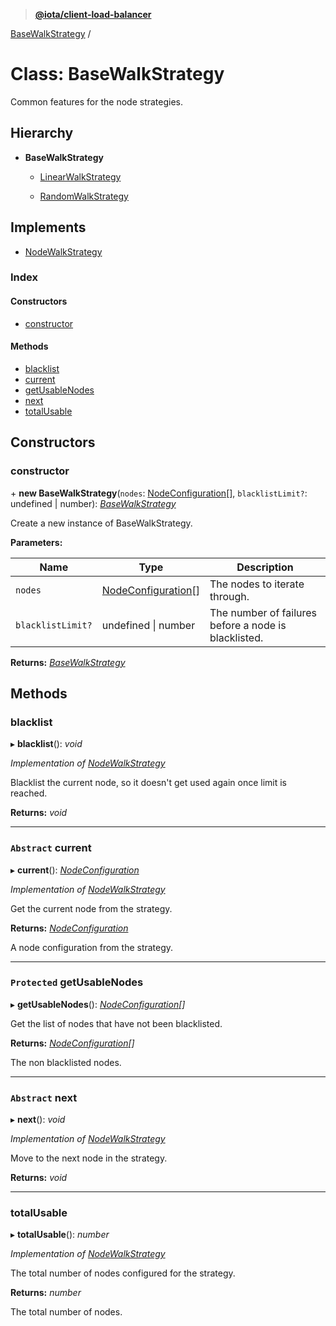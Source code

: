 > **[@iota/client-load-balancer](../README.md)**

[BaseWalkStrategy](basewalkstrategy.md) /

# Class: BaseWalkStrategy

Common features for the node strategies.

## Hierarchy

* **BaseWalkStrategy**

  * [LinearWalkStrategy](linearwalkstrategy.md)

  * [RandomWalkStrategy](randomwalkstrategy.md)

## Implements

* [NodeWalkStrategy](../interfaces/nodewalkstrategy.md)

### Index

#### Constructors

* [constructor](basewalkstrategy.md#constructor)

#### Methods

* [blacklist](basewalkstrategy.md#blacklist)
* [current](basewalkstrategy.md#abstract-current)
* [getUsableNodes](basewalkstrategy.md#protected-getusablenodes)
* [next](basewalkstrategy.md#abstract-next)
* [totalUsable](basewalkstrategy.md#totalusable)

## Constructors

###  constructor

\+ **new BaseWalkStrategy**(`nodes`: [NodeConfiguration](nodeconfiguration.md)[], `blacklistLimit?`: undefined | number): *[BaseWalkStrategy](basewalkstrategy.md)*

Create a new instance of BaseWalkStrategy.

**Parameters:**

Name | Type | Description |
------ | ------ | ------ |
`nodes` | [NodeConfiguration](nodeconfiguration.md)[] | The nodes to iterate through. |
`blacklistLimit?` | undefined \| number | The number of failures before a node is blacklisted.  |

**Returns:** *[BaseWalkStrategy](basewalkstrategy.md)*

## Methods

###  blacklist

▸ **blacklist**(): *void*

*Implementation of [NodeWalkStrategy](../interfaces/nodewalkstrategy.md)*

Blacklist the current node, so it doesn't get used again once limit is reached.

**Returns:** *void*

___

### `Abstract` current

▸ **current**(): *[NodeConfiguration](nodeconfiguration.md)*

*Implementation of [NodeWalkStrategy](../interfaces/nodewalkstrategy.md)*

Get the current node from the strategy.

**Returns:** *[NodeConfiguration](nodeconfiguration.md)*

A node configuration from the strategy.

___

### `Protected` getUsableNodes

▸ **getUsableNodes**(): *[NodeConfiguration](nodeconfiguration.md)[]*

Get the list of nodes that have not been blacklisted.

**Returns:** *[NodeConfiguration](nodeconfiguration.md)[]*

The non blacklisted nodes.

___

### `Abstract` next

▸ **next**(): *void*

*Implementation of [NodeWalkStrategy](../interfaces/nodewalkstrategy.md)*

Move to the next node in the strategy.

**Returns:** *void*

___

###  totalUsable

▸ **totalUsable**(): *number*

*Implementation of [NodeWalkStrategy](../interfaces/nodewalkstrategy.md)*

The total number of nodes configured for the strategy.

**Returns:** *number*

The total number of nodes.